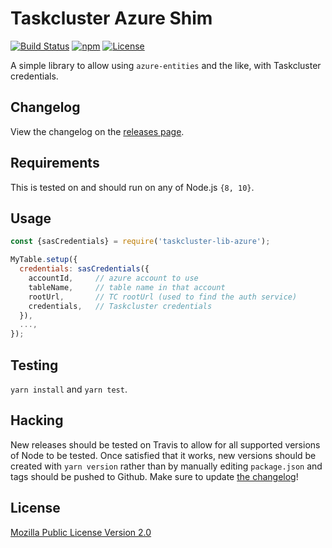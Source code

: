 # Taskcluster Azure Shim

[![Build Status](https://travis-ci.org/taskcluster/taskcluster-lib-azure.svg?branch=master)](https://travis-ci.org/taskcluster/taskcluster-lib-azure)
[![npm](https://img.shields.io/npm/v/taskcluster-lib-azure.svg?maxAge=2592000)](https://www.npmjs.com/package/taskcluster-lib-azure)
[![License](https://img.shields.io/badge/license-MPL%202.0-orange.svg)](http://mozilla.org/MPL/2.0)

A simple library to allow using `azure-entities` and the like, with Taskcluster credentials.

Changelog
---------
View the changelog on the [releases page](https://github.com/taskcluster/taskcluster-lib-azure/releases).

Requirements
------------

This is tested on and should run on any of Node.js `{8, 10}`.

Usage
-----

```js
const {sasCredentials} = require('taskcluster-lib-azure');

MyTable.setup({
  credentials: sasCredentials({
    accountId,     // azure account to use
    tableName,     // table name in that account
    rootUrl,       // TC rootUrl (used to find the auth service)
    credentials,   // Taskcluster credentials
  }), 
  ...,
});
```

Testing
-------

`yarn install` and `yarn test`.

Hacking
-------

New releases should be tested on Travis to allow for all supported versions of Node to be tested. Once satisfied that it works, new versions should be created with
`yarn version` rather than by manually editing `package.json` and tags should be pushed to Github. Make sure to update [the changelog](https://github.com/taskcluster/taskcluster-lib-azure/releases)!

License
-------

[Mozilla Public License Version 2.0](https://github.com/taskcluster/taskcluster-lib-azure/blob/master/LICENSE)
